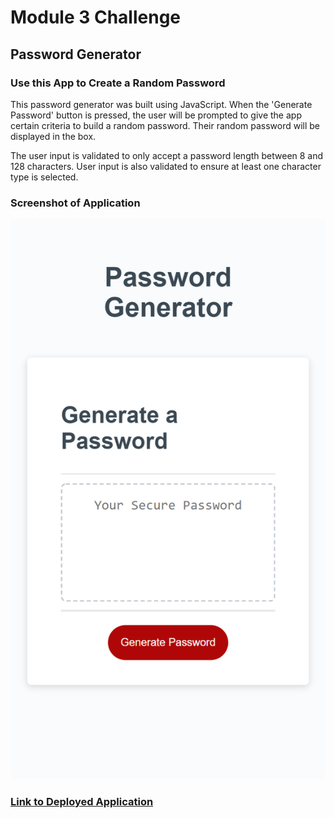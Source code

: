 # Module 3 Challenge

## Password Generator

### Use this App to Create a Random Password

This password generator was built using JavaScript.
When the 'Generate Password' button is pressed,
the user will be prompted to give the app certain criteria to build a random password.
Their random password will be displayed in the box.

The user input is validated to only accept a password length between 8 and 128 characters. User input is also validated to ensure at least one character type is selected.

### Screenshot of Application

![screenshot](Password-Generator-Screenshot.png)

### [Link to Deployed Application](https://rwaynewhite15.github.io/rwhite-challenge-3/)
